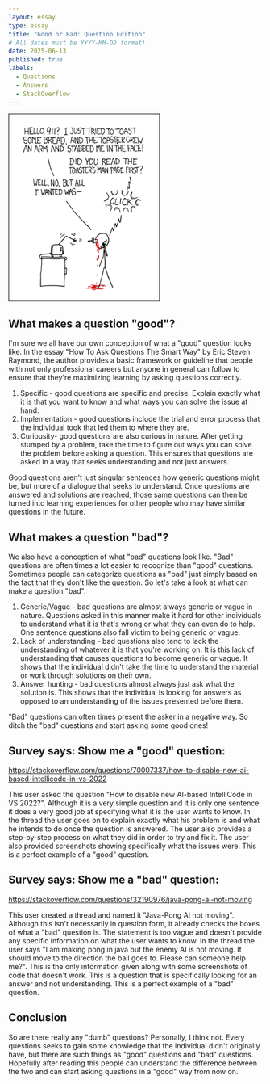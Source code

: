 ```yaml
---
layout: essay
type: essay
title: "Good or Bad: Question Edition"
# All dates must be YYYY-MM-DD format!
date: 2025-06-13
published: true
labels:
  - Questions
  - Answers
  - StackOverflow
---
```


<img width="300px" class="rounded float-start pe-4" src="../img/smart-questions/rtfm.png">

## What makes a question "good"?

I'm sure we all have our own conception of what a "good" question looks like. In the essay "How To Ask Questions The Smart Way" by Eric Steven Raymond, the author provides a basic framework or guideline that people with not only professional careers but anyone in general can follow to ensure that they're maximizing learning by asking questions correctly. 

1. Specific - good questions are specific and precise. Explain exactly what it is that you want to know and what ways you can solve the issue at hand.
2. Implementation - good questions include the trial and error process that the individual took that led them to where they are.
3. Curiousity- good questions are also curious in nature. After getting stumped by a problem, take the time to figure out ways you can solve the problem before asking a question. This ensures that questions are asked in a way that seeks understanding and not just answers.

Good questions aren't just singular sentences how generic questions might be, but more of a dialogue that seeks to understand. Once questions are answered and solutions are reached, those same questions can then be turned into learning experiences for other people who may have similar questions in the future. 

## What makes a question "bad"?

We also have a conception of what "bad" questions look like. "Bad" questions are often times a lot easier to recognize than "good" questions. Sometimes people can categorize questions as "bad" just simply based on the fact that they don't like the question. So let's take a look at what can make a question "bad".

1. Generic/Vague - bad questions are almost always generic or vague in nature. Questions asked in this manner make it hard for other individuals to understand what it is that's wrong or what they can even do to help. One sentence questions also fall victim to being generic or vague.
2. Lack of understanding - bad questions also tend to lack the understanding of whatever it is that you're working on. It is this lack of understanding that causes questions to become generic or vague. It shows that the individual didn't take the time to understand the material or work through solutions on their own.
3. Answer hunting - bad questions almost always just ask what the solution is. This shows that the individual is looking for answers as opposed to an understanding of the issues presented before them.

"Bad" questions can often times present the asker in a negative way. So ditch the "bad" questions and start asking some good ones!

## Survey says: Show me a "good" question: 

https://stackoverflow.com/questions/70007337/how-to-disable-new-ai-based-intellicode-in-vs-2022

This user asked the question "How to disable new AI-based IntelliCode in VS 2022?". Although it is a very simple question and it is only one sentence it does a very good job at specifying what it is the user wants to know. In the thread the user goes on to explain exactly what his problem is and what he intends to do once the question is answered. The user also provides a step-by-step process on what they did in order to try and fix it. The user also provided screenshots showing specifically what the issues were. This is a perfect example of a "good" question. 

## Survey says: Show me a "bad" question:

https://stackoverflow.com/questions/32190976/java-pong-ai-not-moving

This user created a thread and named it "Java-Pong AI not moving". Although this isn't necessarily in question form, it already checks the boxes of what a "bad" question is. The statement is too vague and doesn't provide any specific information on what the user wants to know. In the thread the user says "I am making pong in java but the enemy AI is not moving. It should move to the direction the ball goes to. Please can someone help me?". This is the only information given along with some screenshots of code that doesn't work. This is a question that is specifically looking for an answer and not understanding. This is a perfect example of a "bad" question. 

## Conclusion

So are there really any "dumb" questions? Personally, I think not. Every questions seeks to gain some knowledge that the individual didn't originally have, but there are such things as "good" questions and "bad" questions. Hopefully after reading this people can understand the difference between the two and can start asking questions in a "good" way from now on.

